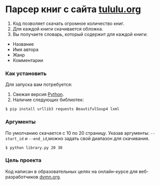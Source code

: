 # Парсер книг с сайта [tululu.org](https://tululu.org)

1. Код позволяет скачать огромное количество книг.
2. Для каждой книги скачивается обложка.
3. Вы получаете словарь, который содержит для каждой книги:

* Название
* Имя автора
* Жанр
* Комментарии

### Как установить

Для запуска вам потребуется:

1. Свежая версия [Python](https://www.python.org).
2. Наличие следующих библиотек:

```
$ pip install urllib3 requests BeautifulSoup4 lxml
```

### Аргументы

По умолчанию скачается с 10 по 20 страницу. Указав аргументы: `--start_id` и `--end_id`,можно задать свой диапазон для
скачивания.

```
$ python library.py 20 30
```

### Цель проекта

Код написан в образовательных целях на онлайн-курсе для веб-разработчиков [dvmn.org](https://dvmn.org/).